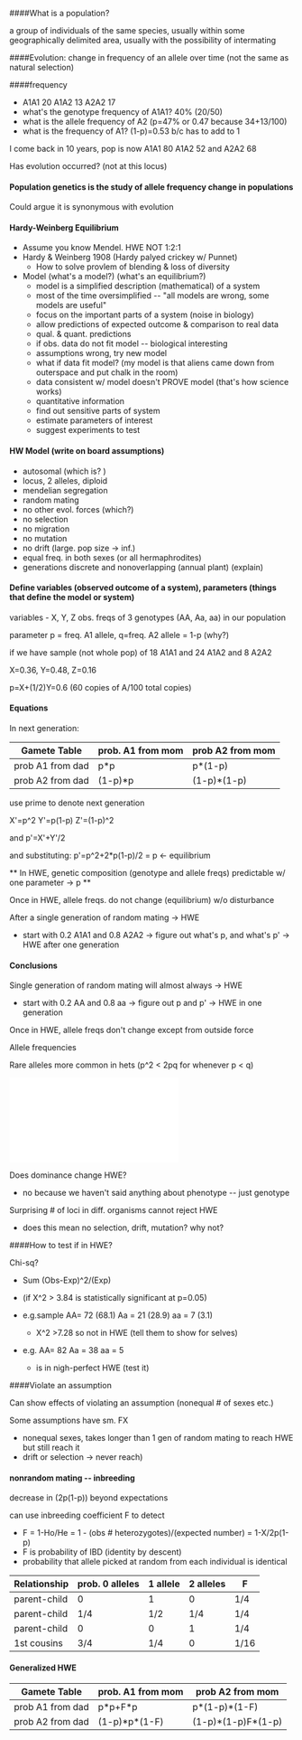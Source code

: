 
####What is a population?

a group of individuals of the same species, usually within some geographically delimited area, usually with the possibility of intermating

####Evolution: 
change in frequency of an allele over time (not the same as natural selection)

####frequency 

- A1A1 20 A1A2 13 A2A2 17
- what's the genotype frequency of A1A1? 40% (20/50)
- what is the allele frequency of A2 (p=47% or 0.47 because 34+13/100)
- what is the frequency of A1? (1-p)=0.53 b/c has to add to 1
    
I come back in 10 years, pop is now A1A1 80 A1A2 52 and A2A2 68 

Has evolution occurred? (not at this locus)

#### Population genetics is the study of allele frequency change in populations

Could argue it is synonymous with evolution

#### Hardy-Weinberg Equilibrium

- Assume you know Mendel.  HWE NOT 1:2:1
- Hardy & Weinberg 1908 (Hardy palyed crickey w/ Punnet)
	- How to solve provlem of blending & loss of diversity
- Model (what's a model?) (what's an equilibrium?)
	- model is a simplified description (mathematical) of a system
	- most of the time oversimplified -- "all models are wrong, some models are useful"
	- focus on the important parts of a system (noise in biology)
	- allow predictions of expected outcome & comparison to real data
	- qual. & quant. predictions
	- if obs. data do not fit model -- biological interesting
	- assumptions wrong, try new model
	- what if data fit model? (my model is that aliens came down from outerspace and put chalk in the room)
	- data  consistent w/ model doesn't PROVE model (that's how science works)
	- quantitative information
	- find out sensitive parts of system
	- estimate parameters of interest
	- suggest experiments to test


#### HW Model (write on board assumptions)

- autosomal (which is? )
- locus, 2 alleles, diploid 
- mendelian segregation
- random mating
- no other evol. forces (which?)
- no selection
- no migration
- no mutation
- no drift (large. pop size -> inf.)
- equal freq. in both sexes (or all hermaphrodites)
- generations discrete and nonoverlapping (annual plant) (explain)

#### Define variables (observed outcome of a system), parameters (things that define the model or system)

variables - X, Y, Z obs. freqs of 3 genotypes (AA, Aa, aa) in our population

parameter p = freq. A1 allele, q=freq. A2 allele = 1-p (why?)

if we have sample (not whole pop) of 18 A1A1 and 24 A1A2 and 8 A2A2

X=0.36, Y=0.48, Z=0.16

p=X+(1/2)Y=0.6 (60 copies of A/100 total copies)

#### Equations
 
In next generation:

Gamete Table | prob. A1 from mom | prob A2 from mom
--- | --- | ---
prob A1 from dad | p\*p | p\*(1-p)  
prob A2 from dad | (1-p)\*p | (1-p)\*(1-p) 

use prime to denote next generation

X'=p^2
Y'=p(1-p)
Z'=(1-p)^2

and p'=X'+Y'/2

and substituting: p'=p^2+2*p(1-p)/2 = p <- equilibrium


** In HWE, genetic composition (genotype and allele freqs) predictable w/ one parameter -> p **
            
Once in HWE, allele freqs. do not change (equilibrium) w/o disturbance

After a single generation of random mating -> HWE

- start with 0.2 A1A1 and 0.8 A2A2 -> figure out what's p, and what's p' -> HWE after one generation

#### Conclusions

Single generation of random mating will almost always -> HWE

- start with 0.2 AA and 0.8 aa -> figure out p and p' -> HWE in one generation

Once in HWE, allele freqs don't change except from outside force

Allele frequencies

Rare alleles more common in hets (p^2 < 2pq for whenever p < q)

![Alt text](/Users/jri/src/bis101/HWE.pdf)

Does dominance change HWE?
- no because we haven't said anything about phenotype -- just genotype
            
Surprising # of loci in diff. organisms cannot reject HWE 
- does this mean no selection, drift, mutation?  why not?

####How to test if in HWE?

Chi-sq? 

- Sum (Obs-Exp)^2/(Exp)
- (if X^2 > 3.84 is statistically significant at p=0.05)

- e.g.sample AA= 72 (68.1) Aa = 21 (28.9) aa = 7 (3.1)
 
	- X^2 >7.28 so not in HWE (tell them to show for selves)
- e.g. AA= 82 Aa = 38  aa = 5

	- is in nigh-perfect HWE (test it)

####Violate an assumption

Can show effects of violating an assumption (nonequal # of sexes etc.)

Some assumptions have sm. FX 

- nonequal sexes, takes longer than 1 gen of random mating to reach HWE but still reach it 
- drift or selection -> never reach)


#### nonrandom mating -- inbreeding

decrease in (2p(1-p)) beyond expectations

can use inbreeding coefficient F to detect

- F = 1-Ho/He = 1 - (obs # heterozygotes)/(expected number) = 1-X/2p(1-p)
- F is probability of IBD (identity by descent) 
- probability that allele picked at random from each individual is identical               
                
Relationship | prob. 0 alleles | 1 allele | 2 alleles | F
--- | --- | --- | --- | ---
parent-child | 0 | 1 | 0 | 1/4  
parent-child | 1/4 | 1/2 | 1/4 | 1/4  
parent-child | 0 | 0 | 1 | 1/4  
1st cousins | 3/4 | 1/4 | 0 | 1/16

#### Generalized HWE

Gamete Table | prob. A1 from mom | prob A2 from mom
--- | --- | ---
prob A1 from dad | p\*p+F\*p | p\*(1-p)\*(1-F)  
prob A2 from dad | (1-p)\*p\*(1-F) | (1-p)\*(1-p)F\*(1-p)
